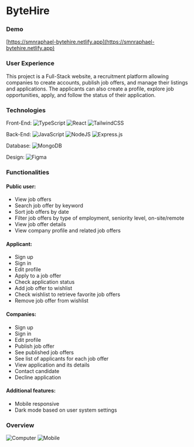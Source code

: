 # ByteHire

### Demo

[https://smnraphael-bytehire.netlify.app](https://smnraphael-bytehire.netlify.app)

### User Experience

This project is a Full-Stack website, a recruitment platform allowing companies to create accounts, publish job offers, and manage their listings and applications. The applicants can also create a profile, explore job opportunities, apply, and follow the status of their application.

### Technologies

Front-End: ![TypeScript](https://img.shields.io/badge/typescript-%23007ACC.svg?style=flat&logo=typescript&logoColor=white) ![React](https://img.shields.io/badge/react-%2320232a.svg?style=flat&logo=react&logoColor=%2361DAFB) ![TailwindCSS](https://img.shields.io/badge/tailwindcss-%2338B2AC.svg?style=flat&logo=tailwind-css&logoColor=white)

Back-End: ![JavaScript](https://img.shields.io/badge/javascript-%23323330.svg?style=flat&logo=javascript&logoColor=%23F7DF1E) ![NodeJS](https://img.shields.io/badge/node.js-6DA55F?style=flat&logo=node.js&logoColor=white) ![Express.js](https://img.shields.io/badge/express.js-%23404d59.svg?style=flat&logo=express&logoColor=%2361DAFB)

Database: ![MongoDB](https://img.shields.io/badge/MongoDB-4EA94B?style=flat&logo=mongodb&logoColor=white)

Design: ![Figma](https://img.shields.io/badge/Figma-F24E1E?style=flat&logo=figma&logoColor=white)

### Functionalities

#### Public user:
- View job offers
- Search job offer by keyword
- Sort job offers by date
- Filter job offers by type of employment, seniority level, on-site/remote
- View job offer details
- View company profile and related job offers

#### Applicant:
- Sign up
- Sign in
- Edit profile
- Apply to a job offer
- Check application status
- Add job offer to wishlist
- Check wishlist to retrieve favorite job offers
- Remove job offer from wishlist

#### Companies:
- Sign up
- Sign in
- Edit profile
- Publish job offer
- See published job offers
- See list of applicants for each job offer
- View application and its details
- Contact candidate
- Decline application

#### Additional features:
- Mobile responsive
- Dark mode based on user system settings

### Overview

![Computer](https://github.com/smnraphael/ironhack-final-project/assets/130636559/7ab67b96-3e9e-47a8-be69-10b83972f425)
![Mobile](https://github.com/smnraphael/ironhack-final-project/assets/130636559/84ea6928-a748-48e6-a681-0475f8e8dfeb)

